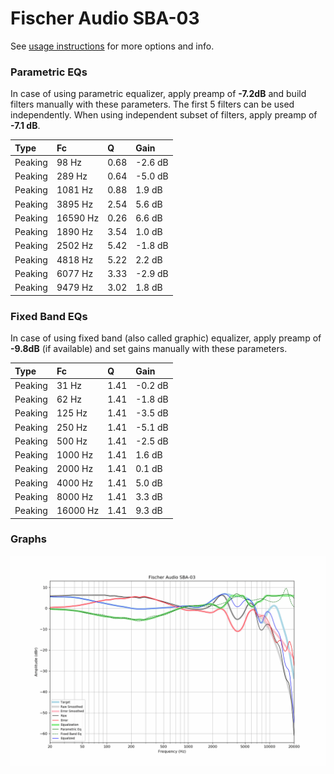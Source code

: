 # Fischer Audio SBA-03
See [usage instructions](https://github.com/jaakkopasanen/AutoEq#usage) for more options and info.

### Parametric EQs
In case of using parametric equalizer, apply preamp of **-7.2dB** and build filters manually
with these parameters. The first 5 filters can be used independently.
When using independent subset of filters, apply preamp of **-7.1 dB**.

| Type    | Fc       |    Q | Gain    |
|:--------|:---------|:-----|:--------|
| Peaking | 98 Hz    | 0.68 | -2.6 dB |
| Peaking | 289 Hz   | 0.64 | -5.0 dB |
| Peaking | 1081 Hz  | 0.88 | 1.9 dB  |
| Peaking | 3895 Hz  | 2.54 | 5.6 dB  |
| Peaking | 16590 Hz | 0.26 | 6.6 dB  |
| Peaking | 1890 Hz  | 3.54 | 1.0 dB  |
| Peaking | 2502 Hz  | 5.42 | -1.8 dB |
| Peaking | 4818 Hz  | 5.22 | 2.2 dB  |
| Peaking | 6077 Hz  | 3.33 | -2.9 dB |
| Peaking | 9479 Hz  | 3.02 | 1.8 dB  |

### Fixed Band EQs
In case of using fixed band (also called graphic) equalizer, apply preamp of **-9.8dB**
(if available) and set gains manually with these parameters.

| Type    | Fc       |    Q | Gain    |
|:--------|:---------|:-----|:--------|
| Peaking | 31 Hz    | 1.41 | -0.2 dB |
| Peaking | 62 Hz    | 1.41 | -1.8 dB |
| Peaking | 125 Hz   | 1.41 | -3.5 dB |
| Peaking | 250 Hz   | 1.41 | -5.1 dB |
| Peaking | 500 Hz   | 1.41 | -2.5 dB |
| Peaking | 1000 Hz  | 1.41 | 1.6 dB  |
| Peaking | 2000 Hz  | 1.41 | 0.1 dB  |
| Peaking | 4000 Hz  | 1.41 | 5.0 dB  |
| Peaking | 8000 Hz  | 1.41 | 3.3 dB  |
| Peaking | 16000 Hz | 1.41 | 9.3 dB  |

### Graphs
![](./Fischer%20Audio%20SBA-03.png)